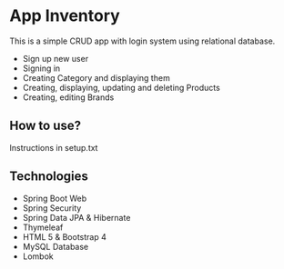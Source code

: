 # App Inventory

This is a simple CRUD app with login system using relational database.

- Sign up new user
- Signing in 
- Creating Category and displaying them
- Creating, displaying, updating and deleting Products
- Creating, editing Brands


## How to use?

Instructions in setup.txt

## Technologies

- Spring Boot Web
- Spring Security
- Spring Data JPA & Hibernate
- Thymeleaf
- HTML 5 & Bootstrap 4
- MySQL Database
- Lombok
